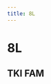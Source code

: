 ```yaml
---
title: 8L
---
```


# 8L

## TKI FAM

<T8L name="FONZIE" :second_setups="FONZIE.second_setups" :build_fumen="FONZIE.build_fumen" :blurb="FONZIE.blurb" />

<script setup>
import T8L from "../src/T8L.vue";
import { FONZIE } from "../src/data";
</script>
